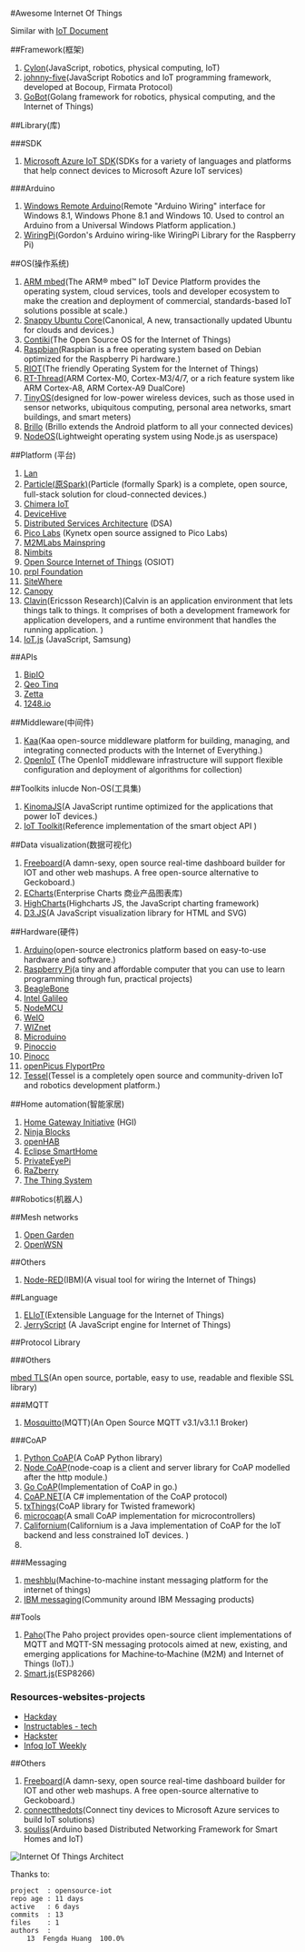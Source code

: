 #Awesome Internet Of Things

Similar with [IoT Document](https://github.com/phodal/iot-document)

##Framework(框架)

1. [Cylon](https://github.com/hybridgroup/cylon)(JavaScript, robotics, physical computing, IoT)
2. [johnny-five](https://github.com/rwaldron/johnny-five)(JavaScript Robotics and IoT programming framework, developed at Bocoup, Firmata Protocol)
3. [GoBot](https://github.com/hybridgroup/gobot)(Golang framework for robotics, physical computing, and the Internet of Things)

##Library(库)

###SDK

1. [Microsoft Azure IoT SDK](https://github.com/Azure/azure-iot-sdks)(SDKs for a variety of languages and platforms that help connect devices to Microsoft Azure IoT services)

###Arduino

1. [Windows Remote Arduino](https://github.com/ms-iot/remote-wiring)(Remote "Arduino Wiring" interface for Windows 8.1, Windows Phone 8.1 and Windows 10. Used to control an Arduino from a Universal Windows Platform application.)
2. [WiringPi](https://github.com/WiringPi/WiringPi)(Gordon's Arduino wiring-like WiringPi Library for the Raspberry Pi)

##OS(操作系统)

1. [ARM mbed](http://mbed.org/)(The ARM® mbed™ IoT Device Platform provides the operating system, cloud services, tools and developer ecosystem to make the creation and deployment of commercial, standards-based IoT solutions possible at scale.)
2. [Snappy Ubuntu Core](http://developer.ubuntu.com/en/snappy/)(Canonical, A new, transactionally updated Ubuntu for clouds and devices.)
3. [Contiki](http://www.contiki-os.org/)(The Open Source OS for the Internet of Things)
4. [Raspbian](http://raspbian.org/)(Raspbian is a free operating system based on Debian optimized for the Raspberry Pi hardware.)
5. [RIOT](http://www.riot-os.org/)(The friendly Operating System for the Internet of Things)
6. [RT-Thread](https://github.com/RT-Thread/rt-thread)(ARM Cortex-M0, Cortex-M3/4/7, or a rich feature system like ARM Cortex-A8, ARM Cortex-A9 DualCore)
7. [TinyOS](https://github.com/tinyos/tinyos-main)(designed for low-power wireless devices, such as those used in sensor networks, ubiquitous computing, personal area networks, smart buildings, and smart meters)
8. [Brillo](https://developers.google.com/brillo/) (Brillo extends the Android platform to all your connected devices)
9. [NodeOS](https://github.com/nodeos/nodeos)(Lightweight operating system using Node.js as userspace)

##Platform (平台)

1. [Lan](https://github.com/phodal/lan)
2. [Particle(原Spark)](http://spark.github.io/)(Particle (formally Spark) is a complete, open source, full-stack solution for cloud-connected devices.)
3. [Chimera IoT](https://chimeraiot.com/init/default/developers)
4. [DeviceHive](https://github.com/devicehive/)
5. [Distributed Services Architecture](http://iot-dsa.org/) (DSA)
6. [Pico Labs](https://github.com/Picolab/) (Kynetx open source assigned to Pico Labs)
7. [M2MLabs Mainspring](http://www.m2mlabs.com/)
8. [Nimbits](http://www.nimbits.com/index.jsp)
9. [Open Source Internet of Things](http://osiot.org/) (OSIOT)
10. [prpl Foundation](http://prplfoundation.org/)
11. [SiteWhere](http://www.sitewhere.org/)
12. [Canopy](http://canopy.link/)
13. [Clavin](https://github.com/EricssonResearch/calvin-base)(Ericsson Research)(Calvin is an application environment that lets things talk to things. It comprises of both a development framework for application developers, and a runtime environment that handles the running application. )
14. [IoT.js](https://github.com/Samsung/iotjs) (JavaScript, Samsung)

##APIs

1. [BipIO](https://bip.io/)
2. [Qeo Tinq](https://github.com/brunodebus/tinq-core)
3. [Zetta](http://www.zettajs.org/)
4. [1248.io](http://wiki.1248.io/doku.php)

##Middleware(中间件)
1. [Kaa](https://github.com/kaaproject/kaa)(Kaa open-source middleware platform for building, managing, and integrating connected products with the Internet of Everything.)
2. [OpenIoT](https://github.com/OpenIotOrg/openiot) (The OpenIoT middleware infrastructure will support flexible configuration and deployment of algorithms for collection)

##Toolkits inlucde Non-OS(工具集)
1. [KinomaJS](https://github.com/Kinoma/kinomajs)(A JavaScript runtime optimized for the applications that power IoT devices.)
2. [IoT Toolkit](https://github.com/connectIOT/iottoolkit)(Reference implementation of the smart object API
)

##Data visualization(数据可视化)
1. [Freeboard](https://github.com/Freeboard/freeboard)(A damn-sexy, open source real-time dashboard builder for IOT and other web mashups. A free open-source alternative to Geckoboard.)
2. [ECharts](http://echarts.baidu.com)(Enterprise Charts 商业产品图表库)
3. [HighCharts](https://github.com/highslide-software/highcharts.com)(Highcharts JS, the JavaScript charting framework)
4. [D3.JS](https://github.com/mbostock/d3)(A JavaScript visualization library for HTML and SVG)

##Hardware(硬件)

1. [Arduino](http://www.arduino.cc/)(open-source electronics platform based on easy-to-use hardware and software.)
2. [Raspberry Pi](https://www.raspberrypi.org/)(a tiny and affordable computer that you can use to learn programming through fun, practical projects)
3. [BeagleBone](http://beagleboard.org/getting-started/)
4. [Intel Galileo](http://www.arduino.cc/en/ArduinoCertified/IntelGalileo)
5. [NodeMCU](http://www.nodemcu.com/)
6. [WeIO](http://we-io.net/hardware/)
7. [WIZnet](http://wizwiki.net/wiki/doku.php)
8. [Microduino](https://www.microduino.cc/)
9. [Pinoccio](https://pinocc.io/)
10. [Pinocc](https://pinocc.io/)
11. [openPicus FlyportPro](http://www.openpicus.com/site/tools)
12. [Tessel](https://tessel.io/)(Tessel is a completely open source and community-driven IoT and robotics development platform.)

##Home automation(智能家居)
1. [Home Gateway Initiative](http://www.homegatewayinitiative.org/) (HGI)
2. [Ninja Blocks](https://developers.ninja/)
3. [openHAB](http://www.openhab.org/)
4. [Eclipse SmartHome](http://eclipse.org/smarthome/)
5. [PrivateEyePi](http://projects.privateeyepi.com/)
6. [RaZberry](http://razberry.z-wave.me/)
7. [The Thing System](http://thethingsystem.com/index.html)

##Robotics(机器人)


##Mesh networks

1. [Open Garden](https://opengarden.com/)
2. [OpenWSN](http://www.openwsn.org/)

##Others

1. [Node-RED](https://github.com/node-red/node-red)(IBM)(A visual tool for wiring the Internet of Things)

##Language

1. [ELIoT](https://github.com/c3d/eliot)(Extensible Language for the Internet of Things)
2. [JerryScript](http://samsung.github.io/jerryscript/) (A JavaScript engine for Internet of Things)

##Protocol Library

###Others

[mbed TLS](https://github.com/ARMmbed/mbedtls)(An open source, portable, easy to use, readable and flexible SSL library)

###MQTT

1. [Mosquitto](http://mosquitto.org/)(MQTT)(An Open Source MQTT v3.1/v3.1.1 Broker)

###CoAP

1. [Python CoAP](https://github.com/openwsn-berkeley/coap)(A CoAP Python library)
2. [Node CoAP](https://github.com/mcollina/node-coap)(node-coap is a client and server library for CoAP modelled after the http module.)
3. [Go CoAP](https://github.com/dustin/go-coap)(Implementation of CoAP in go.)
4. [CoAP.NET](https://github.com/smeshlink/CoAP.NET)(A C# implementation of the CoAP protocol)
5. [txThings](https://github.com/siskin/txThings)(CoAP library for Twisted framework)
6. [microcoap](https://github.com/1248/microcoap)(A small CoAP implementation for microcontrollers)
7. [Californium](https://github.com/eclipse/californium)(Californium is a Java implementation of CoAP for the IoT backend and less constrained IoT devices. )
8. 

###Messaging

1. [meshblu](https://github.com/octoblu/meshblu)(Machine-to-machine instant messaging platform for the internet of things)
2. [IBM messaging](https://github.com/ibm-messaging)(Community around IBM Messaging products)

##Tools

1. [Paho](http://www.eclipse.org/paho)(The Paho project provides open-source client implementations of MQTT and MQTT-SN messaging protocols aimed at new, existing, and emerging applications for Machine‑to‑Machine (M2M) and Internet of Things (IoT).)
2. [Smart.js](https://github.com/cesanta/smart.js)(ESP8266)


### Resources-websites-projects
- [Hackday](https://hackaday.io/projects)
- [Instructables - tech](http://www.instructables.com/tag/type-id/category-technology/)
- [Hackster](http://www.hackster.io/)
- [Infoq IoT Weekly](http://www.infoq.com/cn/adf)

##Others

1. [Freeboard](https://github.com/Freeboard/freeboard)(A damn-sexy, open source real-time dashboard builder for IOT and other web mashups. A free open-source alternative to Geckoboard.)
2. [connectthedots](https://github.com/Azure/connectthedots)(Connect tiny devices to Microsoft Azure services to build IoT solutions)
3. [souliss](https://github.com/souliss/souliss)(Arduino based Distributed Networking Framework for Smart Homes and IoT)


![Internet Of Things Architect](struct.jpg)

Thanks to:

	project  : opensource-iot
	repo age : 11 days
	active   : 6 days
	commits  : 13
	files    : 1
	authors  :
		13	Fengda Huang  100.0%
